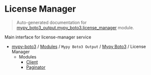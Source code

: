 # License Manager

> Auto-generated documentation for [mypy_boto3_output.mypy_boto3.license_manager](https://github.com/vemel/mypy_boto3/blob/master/mypy_boto3_output/mypy_boto3/license_manager/__init__.py) module.

Main interface for license-manager service

- [mypy-boto3](../../../README.md#mypy_boto3) / [Modules](../../../MODULES.md#mypy-boto3-modules) / `Mypy Boto3 Output` / [Mypy Boto3](../index.md#mypy-boto3) / License Manager
    - Modules
        - [Client](client.md#client)
        - [Paginator](paginator.md#paginator)
